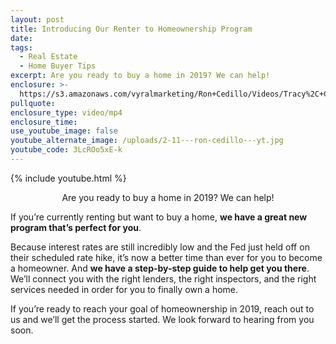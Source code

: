 ```yaml
---
layout: post
title: Introducing Our Renter to Homeownership Program
date:
tags:
  - Real Estate
  - Home Buyer Tips
excerpt: Are you ready to buy a home in 2019? We can help!
enclosure: >-
  https://s3.amazonaws.com/vyralmarketing/Ron+Cedillo/Videos/Tracy%2C+CA+Real+Estate+-+Introducing+Our+Renter+to+Homeownership+Program.mp4
pullquote:
enclosure_type: video/mp4
enclosure_time:
use_youtube_image: false
youtube_alternate_image: /uploads/2-11---ron-cedillo---yt.jpg
youtube_code: 3LcROo5xE-k
---
```


{% include youtube.html %}

<center>Are you ready to buy a home in 2019? We can help!</center>

If you’re currently renting but want to buy a home, **we have a great new program that’s perfect for you**.

Because interest rates are still incredibly low and the Fed just held off on their scheduled rate hike, it’s now a better time than ever for you to become a homeowner. And **we have a step-by-step guide to help get you there**. We’ll connect you with the right lenders, the right inspectors, and the right services needed in order for you to finally own a home.

If you’re ready to reach your goal of homeownership in 2019, reach out to us and we’ll get the process started. We look forward to hearing from you soon.